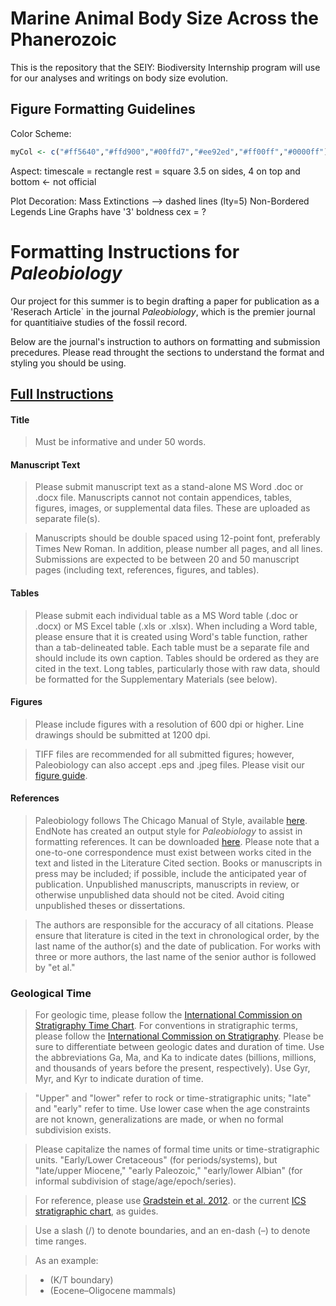 # Marine Animal Body Size Across the Phanerozoic
This is the repository that the SEIY: Biodiversity Internship program will use for our analyses and writings on body size evolution.

## Figure Formatting Guidelines

Color Scheme:

````r
myCol <- c("#ff5640","#ffd900","#00ffd7","#ee92ed","#ff00ff","#0000ff")
````

Aspect:
	timescale = rectangle
	rest = square
  3.5 on sides, 4 on top and bottom <- not official

Plot Decoration:
	Mass Extinctions --> dashed lines (lty=5)
	Non-Bordered Legends
	Line Graphs have '3' boldness
	cex = ?


# Formatting Instructions for *Paleobiology*

Our project for this summer is to begin drafting a paper for publication as a 'Reserach Article` in the journal *Paleobiology*, which is the premier journal for quantitiaive studies of the fossil record. 

Below are the journal's instruction to authors on formatting and submission precedures. Please read throught the sections to understand the format and styling you should be using.

## [Full Instructions](https://www.cambridge.org/core/journals/paleobiology/information/instructions-contributors)

#### Title

> Must be informative and under 50 words.

#### Manuscript Text

> Please submit manuscript text as a stand-alone MS Word .doc or .docx file. Manuscripts cannot not contain appendices, tables, figures, images, or supplemental data files. These are uploaded as separate file(s).

> Manuscripts should be double spaced using 12-point font, preferably Times New Roman. In addition, please number all pages, and all lines. Submissions are expected to be between 20 and 50 manuscript pages (including text, references, figures, and tables).

#### Tables

> Please submit each individual table as a MS Word table (.doc or .docx) or MS Excel table (.xls or .xlsx). When including a Word table, please ensure that it is created using Word's table function, rather than a tab-delineated table. Each table must be a separate file and should include its own caption. Tables should be ordered as they are cited in the text. Long tables, particularly those with raw data, should be formatted for the Supplementary Materials (see below).

#### Figures

> Please include figures with a resolution of 600 dpi or higher. Line drawings should be submitted at 1200 dpi.

> TIFF files are recommended for all submitted figures; however, Paleobiology can also accept .eps and .jpeg files. Please visit our [figure guide](https://www.cambridge.org/core/services/aop-file-manager/file/57611f60c0a3284826389eda).

#### References

> Paleobiology follows The Chicago Manual of Style, available [here](http://www.chicagomanualofstyle.org/home.html). EndNote has created an output style for *Paleobiology* to assist in formatting references. It can be downloaded [here](http://endnote.com/downloads/style/paleobiology). Please note that a one-to-one correspondence must exist between works cited in the text and listed in the Literature Cited section. Books or manuscripts in press may be included; if possible, include the anticipated year of publication. Unpublished manuscripts, manuscripts in review, or otherwise unpublished data should not be cited. Avoid citing unpublished theses or dissertations.

> The authors are responsible for the accuracy of all citations. Please ensure that literature is cited in the text in chronological order, by the last name of the author(s) and the date of publication. For works with three or more authors, the last name of the senior author is followed by "et al."

### Geological Time

> For geologic time, please follow the [International Commission on Stratigraphy Time Chart](http://www.stratigraphy.org/index.php/ics-chart-timescale). For conventions in stratigraphic terms, please follow the [International Commission on Stratigraphy](http://www.stratigraphy.org/index.php/ics-stratigraphicguide). Please be sure to differentiate between geologic dates and duration of time. Use the abbreviations Ga, Ma, and Ka to indicate dates (billions, millions, and thousands of years before the present, respectively). Use Gyr, Myr, and Kyr to indicate duration of time.

> "Upper" and "lower" refer to rock or time-stratigraphic units; "late" and "early" refer to time. Use lower case when the age constraints are not known, generalizations are made, or when no formal subdivision exists.

> Please capitalize the names of formal time units or time-stratigraphic units. "Early/Lower Cretaceous" (for periods/systems), but "late/upper Miocene," "early Paleozoic," "early/lower Albian" (for informal subdivision of stage/age/epoch/series).

> For reference, please use [Gradstein et al. 2012](http://www.sciencedirect.com/science/book/9780444594259). or the current [ICS stratigraphic chart](http://www.stratigraphy.org/index.php/ics-chart-timescale), as guides.

> Use a slash (/) to denote boundaries, and an en-dash (–) to denote time ranges.

> As an example:

>	* (K/T boundary)
> 	* (Eocene–Oligocene mammals)

<!--
## Reference Examples From the Chicago Manual of Style
[[Original CMS Text](http://www.chicagomanualofstyle.org/tools_citationguide/citation-guide-2.html)]

### Book

***Reference list entries (in alphabetical order)***

Grazer, Brian, and Charles Fishman. 2015. *A Curious Mind: The Secret to a Bigger Life*. New York: Simon & Schuster.

Smith, Zadie. 2016. *Swing Time*. New York: Penguin Press.

***In-text citations***

(Grazer and Fishman 2015)

(Smith 2016)

For more examples, see [15.40–45](http://www.chicagomanualofstyle.org/book/ed17/part3/ch15/psec040.html) in The Chicago Manual of Style.

### Chapter or other part of an edited book

In the reference list, include the page range for the chapter or part.

***Reference list entry***

Thoreau, Henry David. 2016. “Walking.” In *The Making of the American Essay*, edited by John D’Agata, 167–95. Minneapolis: Graywolf Press.

In-text citation

(Thoreau 2016, 177–78)

In some cases, you may want to cite the collection as a whole instead.

Reference list entry

D’Agata, John, ed. 2016. The Making of the American Essay. Minneapolis: Graywolf Press.

In-text citation

(D’Agata 2016, 177–78)

For more details, see 15.36 and 15.42 in The Chicago Manual of Style.

Translated book

Reference list entry

Lahiri, Jhumpa. 2016. In Other Words. Translated by Ann Goldstein. New York: Alfred A. Knopf.

In-text citation

(Lahiri 2016, 146)

E-book

For books consulted online, include a URL or the name of the database in the reference list entry. For other types of e-books, name the format. If no fixed page numbers are available, cite a section title or a chapter or other number in the text, if any (or simply omit).

Reference list entries (in alphabetical order)

Austen, Jane. 2007. Pride and Prejudice. New York: Penguin Classics. Kindle.

Borel, Brooke. 2016. The Chicago Guide to Fact-Checking. Chicago: University of Chicago Press. ProQuest Ebrary.

Kurland, Philip B., and Ralph Lerner, eds. 1987. The Founders’ Constitution. Chicago: University of Chicago Press. http://press-pubs.uchicago.edu/founders/.

Melville, Herman. 1851. Moby-Dick; or, The Whale. New York: Harper & Brothers. http://mel.hofstra.edu/moby-dick-the-whale-proofs.html.

In-text citations

(Austen 2007, chap. 3)

(Borel 2016, 92)

(Kurland and Lerner 1987, chap. 10, doc. 19)

(Melville 1851, 627)

Journal article

In the reference list, include the page range for the whole article. In the text, cite specific page numbers. For articles consulted online, include a URL or the name of the database in the reference list entry. Many journal articles list a DOI (Digital Object Identifier). A DOI forms a permanent URL that begins https://doi.org/. This URL is preferable to the URL that appears in your browser’s address bar.

Reference list entries (in alphabetical order)

Keng, Shao-Hsun, Chun-Hung Lin, and Peter F. Orazem. 2017. “Expanding College Access in Taiwan, 1978–2014: Effects on Graduate Quality and Income Inequality.” Journal of Human Capital 11, no. 1 (Spring): 1–34. https://doi.org/10.1086/690235.

LaSalle, Peter. 2017. “Conundrum: A Story about Reading.” New England Review 38 (1): 95–109. Project MUSE.

Satterfield, Susan. 2016. “Livy and the Pax Deum.” Classical Philology 111, no. 2 (April): 165–76.

In-text citations

(Keng, Lin, and Orazem 2017, 9–10)

(LaSalle 2017, 95)

(Satterfield 2016, 170)

Journal articles often list many authors, especially in the sciences. If there are four or more authors, list up to ten in the reference list; in the text, list only the first, followed by et al. (“and others”). For more than ten authors (not shown here), list the first seven in the reference list, followed by et al.

Reference list entry

Bay, Rachael A., Noah Rose, Rowan Barrett, Louis Bernatchez, Cameron K. Ghalambor, Jesse R. Lasky, Rachel B. Brem, Stephen R. Palumbi, and Peter Ralph. 2017. “Predicting Responses to Contemporary Environmental Change Using Evolutionary Response Architectures.” American Naturalist 189, no. 5 (May): 463–73. https://doi.org/10.1086/691233.

In-text citation

(Bay et al. 2017, 465)

For more examples, see 15.46–49 in The Chicago Manual of Style.

-->